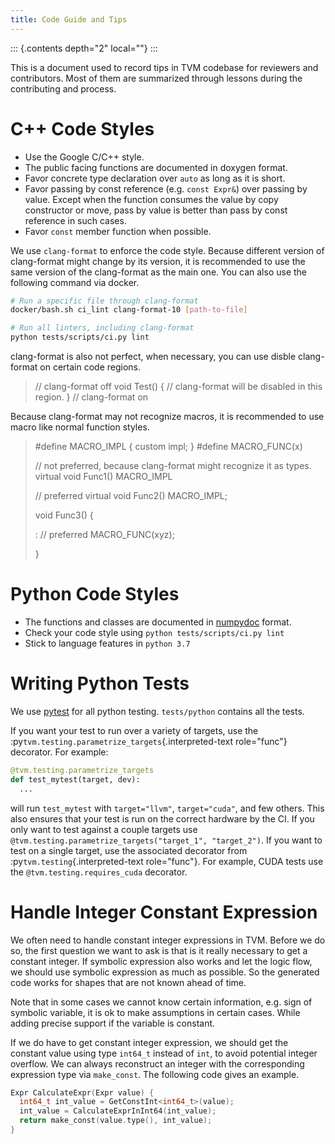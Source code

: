```yaml
---
title: Code Guide and Tips
---
```


::: {.contents depth="2" local=""}
:::

This is a document used to record tips in TVM codebase for reviewers and
contributors. Most of them are summarized through lessons during the
contributing and process.

# C++ Code Styles

-   Use the Google C/C++ style.
-   The public facing functions are documented in doxygen format.
-   Favor concrete type declaration over `auto` as long as it is short.
-   Favor passing by const reference (e.g. `const Expr&`) over passing
    by value. Except when the function consumes the value by copy
    constructor or move, pass by value is better than pass by const
    reference in such cases.
-   Favor `const` member function when possible.

We use `clang-format` to enforce the code style. Because different
version of clang-format might change by its version, it is recommended
to use the same version of the clang-format as the main one. You can
also use the following command via docker.

``` bash
# Run a specific file through clang-format
docker/bash.sh ci_lint clang-format-10 [path-to-file]

# Run all linters, including clang-format
python tests/scripts/ci.py lint
```

clang-format is also not perfect, when necessary, you can use disble
clang-format on certain code regions.

> // clang-format off void Test() { // clang-format will be disabled in
> this region. } // clang-format on

Because clang-format may not recognize macros, it is recommended to use
macro like normal function styles.

> #define MACRO_IMPL { custom impl; } #define MACRO_FUNC(x)
>
> // not preferred, because clang-format might recognize it as types.
> virtual void Func1() MACRO_IMPL
>
> // preferred virtual void Func2() MACRO_IMPL;
>
> void Func3() {
>
> :   // preferred MACRO_FUNC(xyz);
>
> }

# Python Code Styles

-   The functions and classes are documented in
    [numpydoc](https://numpydoc.readthedocs.io/en/latest/) format.
-   Check your code style using `python tests/scripts/ci.py lint`
-   Stick to language features in `python 3.7`

# Writing Python Tests

We use [pytest](https://docs.pytest.org/en/stable/) for all python
testing. `tests/python` contains all the tests.

If you want your test to run over a variety of targets, use the
:py`tvm.testing.parametrize_targets`{.interpreted-text role="func"}
decorator. For example:

``` python
@tvm.testing.parametrize_targets
def test_mytest(target, dev):
  ...
```

will run `test_mytest` with `target="llvm"`, `target="cuda"`, and few
others. This also ensures that your test is run on the correct hardware
by the CI. If you only want to test against a couple targets use
`@tvm.testing.parametrize_targets("target_1", "target_2")`. If you want
to test on a single target, use the associated decorator from
:py`tvm.testing`{.interpreted-text role="func"}. For example, CUDA tests
use the `@tvm.testing.requires_cuda` decorator.

# Handle Integer Constant Expression

We often need to handle constant integer expressions in TVM. Before we
do so, the first question we want to ask is that is it really necessary
to get a constant integer. If symbolic expression also works and let the
logic flow, we should use symbolic expression as much as possible. So
the generated code works for shapes that are not known ahead of time.

Note that in some cases we cannot know certain information, e.g. sign of
symbolic variable, it is ok to make assumptions in certain cases. While
adding precise support if the variable is constant.

If we do have to get constant integer expression, we should get the
constant value using type `int64_t` instead of `int`, to avoid potential
integer overflow. We can always reconstruct an integer with the
corresponding expression type via `make_const`. The following code gives
an example.

``` c++
Expr CalculateExpr(Expr value) {
  int64_t int_value = GetConstInt<int64_t>(value);
  int_value = CalculateExprInInt64(int_value);
  return make_const(value.type(), int_value);
}
```
